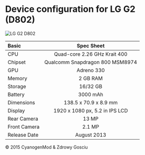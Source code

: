 # Device configuration for LG G2 (D802)

![LG G2 D802](http://www.lg.com/at/images/mobiltelefone/d802/gallery/copy-large03.jpg)

Basic                   | Spec Sheet
:----------------------|:------------------------------:
CPU                     | Quad-core 2.26 GHz Krait 400
Chipset                 | Qualcomm Snapdragon 800 MSM8974
GPU                     | Adreno 330
Memory                  | 2 GB RAM
Storage                 | 16/32 GB
Battery                 | 3000 mAh
Dimensions              | 138.5 x 70.9 x 8.9 mm
Display                 | 1920 x 1080 px, 5.2 in IPS LCD
Rear Camera             | 13 MP
Front Camera            | 2.1 MP
Release Date            | August 2013

© 2015 CyanogenMod & Zdrowy Gosciu